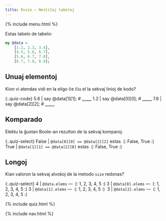 ```yaml
---
title: Kvizo — Nestitaj tabeloj
---
```


{% include menu.html %}

Estas tabelo de tabelo:

```raku
my @data =
    [1.2, 2.3, 3.4],
    [4.5, 5.6, 6.7],
    [5.6, 6.7, 7.8],
    [6.7, 7.8, 8.9];
```

## Unuaj elementoj

Kion vi atendas vidi en la eligo ĉe ĉiu el la sekvaj linioj de kodo?

{:.quiz-code}
5.6 | say @data[1][1]; # ␣␣␣
1.2 | say @data[0][0]; # ␣␣␣
7.8 | say @data[2][2]; # ␣␣␣

## Komparado

Elektu la ĝustan Boole-an rezulton de la sekvaj komparoj.

{:.quiz-select}
False | `@data[0][0] == @data[2][2]` estas&nbsp; (: False, True :)
True | `@data[1][1] == @data[2][0]` estas&nbsp; (: False, True :)

## Longoj

Kian valoron la sekvaj alvokoj de la metodo `size` redonas?

{:.quiz-select}
4 | `@data.elems` —&nbsp; (: 1, 2, 3, 4, 5 :)
3 | `@data[0].elems` —&nbsp; (: 1, 2, 3, 4, 5 :)
3 | `@data[1].elems` —&nbsp; (: 1, 2, 3, 4, 5 :) 
3 | `@data[2].elems` —&nbsp; (: 1, 2, 3, 4, 5 :)

{% include quiz.html %}

{% include nav.html %}